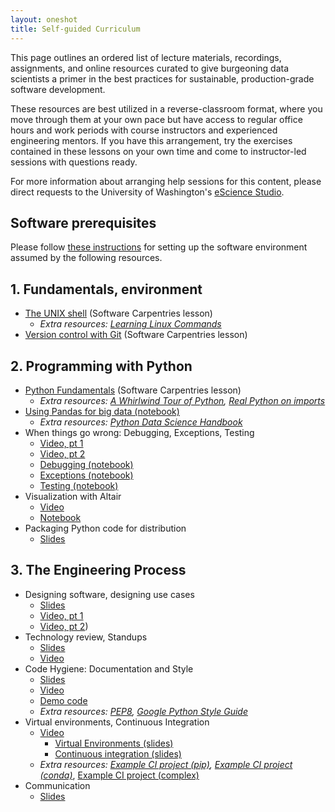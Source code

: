 ```yaml
---
layout: oneshot
title: Self-guided Curriculum
---
```


This page outlines an ordered list of lecture materials, recordings, assignments, and online resources curated to give burgeoning data scientists a primer in the best practices for sustainable, production-grade software development.

These resources are best utilized in a reverse-classroom format, where you move through them at your own pace but have access to regular office hours and work periods with course instructors and experienced engineering mentors. If you have this arrangement, try the exercises contained in these lessons on your own time and come to instructor-led sessions with questions ready.

For more information about arranging help sessions for this content, please direct requests to the University of Washington's [eScience Studio](https://escience.washington.edu/contact/).

## Software prerequisites

Please follow [these instructions](software) for setting up the software environment assumed by the following resources.

## 1. Fundamentals, environment

- [The UNIX shell](https://swcarpentry.github.io/shell-novice/) (Software Carpentries lesson)
  - _Extra resources: [Learning Linux Commands](http://linuxcommand.org/lc3_learning_the_shell.php)_
- [Version control with Git](https://swcarpentry.github.io/git-novice/) (Software Carpentries lesson)

## 2. Programming with Python

- [Python Fundamentals](https://swcarpentry.github.io/python-novice-inflammation/) (Software Carpentries lesson)
  - _Extra resources: [A Whirlwind Tour of Python](https://jakevdp.github.io/WhirlwindTourOfPython/), [Real Python on imports](https://realpython.com/absolute-vs-relative-python-imports/)_
- [Using Pandas for big data (notebook)](https://raw.githubusercontent.com/UWSEDS/lecture-materials/master/05_pandas_more_git/data_manipulation.ipynb)
  - _Extra resources: [Python Data Science Handbook](https://jakevdp.github.io/PythonDataScienceHandbook/)_
- When things go wrong: Debugging, Exceptions, Testing
  - [Video, pt 1](https://uw.hosted.panopto.com/Panopto/Pages/Viewer.aspx?id=9a788837-bb0f-453e-ac46-add60131c48b)
  - [Video, pt 2](https://uw.hosted.panopto.com/Panopto/Pages/Viewer.aspx?id=a23519ea-1cfa-471e-8288-addb0141e6dc)
  - [Debugging (notebook)](https://raw.githubusercontent.com/UWSEDS/lecture-materials/master/07_debug_exceptions_testing/Debugging.ipynb)
  - [Exceptions (notebook)](https://raw.githubusercontent.com/UWSEDS/lecture-materials/master/07_debug_exceptions_testing/Exceptions.ipynb)
  - [Testing (notebook)](https://raw.githubusercontent.com/UWSEDS/lecture-materials/master/07_debug_exceptions_testing/Unit-tests.ipynb)
- Visualization with Altair
  - [Video](https://uw.hosted.panopto.com/Panopto/Pages/Viewer.aspx?id=7240b593-4985-4b65-bfbd-adf2014304c0)
  - [Notebook](https://raw.githubusercontent.com/UWSEDS/lecture-materials/master/11_altair_introduction/Altair_Introduction.ipynb)
- Packaging Python code for distribution
  - [Slides](https://github.com/UWSEDS/lecture-materials/blob/master/08_package_structure/ProjectStructure_Packaging.pdf)

## 3. The Engineering Process

- Designing software, designing use cases
  - [Slides](https://github.com/UWSEDS/lecture-materials/raw/master/09_design/Software_Design.pptx)
  - [Video, pt 1](https://uw.hosted.panopto.com/Panopto/Pages/Viewer.aspx?id=a9e51e9a-febf-458a-b245-adcf01316e8b)
  - [Video, pt 2](https://uw.hosted.panopto.com/Panopto/Pages/Viewer.aspx?id=da5d0600-28b9-46e9-be21-adcf013d45e5))
- Technology review, Standups
  - [Slides](https://github.com/UWSEDS/lecture-materials/raw/master/communication.pptx)
  - [Video](https://uw.hosted.panopto.com/Panopto/Pages/Viewer.aspx?id=d22bd4ef-e1e8-44ef-97b3-add40155f5fa)
- Code Hygiene: Documentation and Style
  - [Slides](https://github.com/UWSEDS/lecture-materials/raw/master/06_documentation_and_style/documentation_and_style.pptx)
  - [Video](https://uw.hosted.panopto.com/Panopto/Pages/Viewer.aspx?id=07b6e9c2-16af-42ac-8e17-ade401421342)
  - [Demo code](https://raw.githubusercontent.com/UWSEDS/lecture-materials/master/06_documentation_and_style/python_demo_1.py)
  - _Extra resources: [PEP8](https://www.python.org/dev/peps/pep-0008/), [Google Python Style Guide](http://google.github.io/styleguide/pyguide.html)_
- Virtual environments, Continuous Integration
  - [Video](https://uw.hosted.panopto.com/Panopto/Pages/Viewer.aspx?id=1ed60fe0-73cf-4cf8-bab8-ade9014a3421)
    - [Virtual Environments (slides)](https://github.com/UWSEDS/lecture-materials/raw/master/10_virtual_envs_and_continuous_integration/virtual_environments.pptx)
    - [Continuous integration (slides)](https://github.com/UWSEDS/lecture-materials/blob/master/10_virtual_envs_and_continuous_integration/continous_integration.pptx?raw=true)
  - _Extra resources: [Example CI project (pip)](https://github.com/dacb/codebase), [Example CI project (conda)](https://github.com/dacb/codebase_conda)_, [Example CI project (complex)](https://github.com/uwescience/shablona)
- Communication
  - [Slides](https://github.com/UWSEDS/lecture-materials/blob/master/communication.pptx?raw=true)
